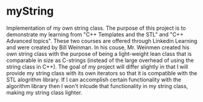 # myString

Implementation of my own string class.
The purpose of this project is to demonstrate my learning from "C++ Templates and the STL" and "C++ Advanced topics". These two courses are offered through Linkedin Learning and were created by Bill Weinman. In his couse, Mr. Weinmen created his own string class with the purpose of being a light-weight lean class that is comparable in size as C-strings (instead of the large overhead of using the string class in C++). The goal of my project will differ slightly in that I will provide my string class with its own iterators so that it is compatible with the STL alogrithm library. If I can accomplish certain functionality with the algorithm library then I won't inlcude that functionality in my string class, making my string class lighter.
